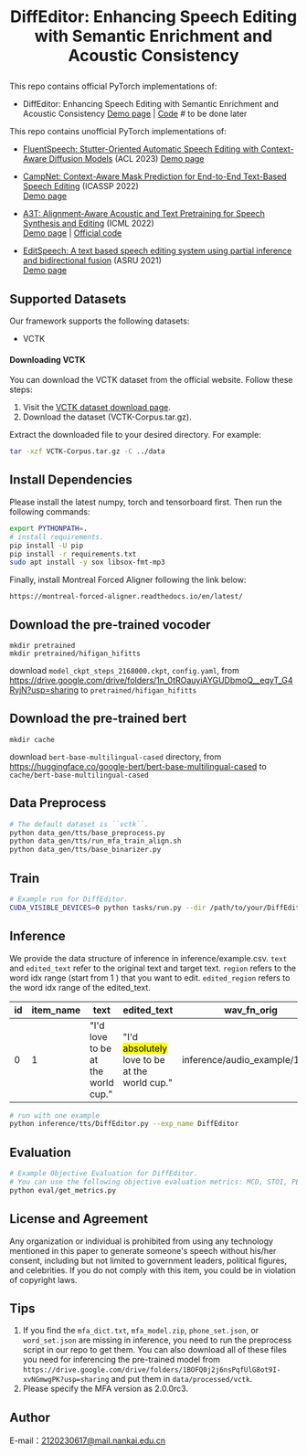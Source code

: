 
<h1 align="center">
<p> DiffEditor: Enhancing Speech Editing with Semantic Enrichment and Acoustic Consistency </p>
</h1>





This repo contains official PyTorch implementations of:

- DiffEditor: Enhancing Speech Editing with Semantic Enrichment and Acoustic Consistency
[Demo page](https://nku-hlt.github.io/DiffEditor/) | [Code](https://github.com/NKU-HLT/DiffEditor) # to be done later
<!-- <p align="center">
    <br>
    <img src="assets/spec_denoiser.gif" width="400" height="180"/>
    <br>
</p> -->
This repo contains unofficial PyTorch implementations of:

- [FluentSpeech: Stutter-Oriented Automatic Speech Editing with Context-Aware Diffusion Models](https://github.com/Zain-Jiang/Speech-Editing-Toolkit) (ACL 2023) 
  [Demo page](https://speechai-demo.github.io/FluentSpeech/)

- [CampNet: Context-Aware Mask Prediction for End-to-End Text-Based Speech Editing](https://arxiv.org/pdf/2202.09950) (ICASSP 2022)  
[Demo page](https://hairuo55.github.io/CampNet)
- [A3T: Alignment-Aware Acoustic and Text Pretraining for Speech Synthesis and Editing](https://proceedings.mlr.press/v162/bai22d/bai22d.pdf) (ICML 2022)  
[Demo page](https://educated-toothpaste-462.notion.site/Demo-b0edd300e6004c508744c6259369a468) | [Official code](https://github.com/richardbaihe/a3t)
- [EditSpeech: A text based speech editing system using partial inference and bidirectional fusion](https://arxiv.org/pdf/2107.01554) (ASRU 2021)  
[Demo page](https://daxintan-cuhk.github.io/EditSpeech/)



## Supported Datasets
Our framework supports the following datasets:

- VCTK

#### Downloading VCTK

You can download the VCTK dataset from the official website. Follow these steps:

1. Visit the [VCTK dataset download page](https://datashare.ed.ac.uk/handle/10283/2651).
4. Download the dataset (VCTK-Corpus.tar.gz).

Extract the downloaded file to your desired directory. For example:

```bash
tar -xzf VCTK-Corpus.tar.gz -C ../data
```

## Install Dependencies
Please install the latest numpy, torch and tensorboard first. Then run the following commands:
```bash
export PYTHONPATH=.
# install requirements.
pip install -U pip
pip install -r requirements.txt
sudo apt install -y sox libsox-fmt-mp3
```
Finally, install Montreal Forced Aligner following the link below:

`https://montreal-forced-aligner.readthedocs.io/en/latest/`

## Download the pre-trained vocoder
```
mkdir pretrained
mkdir pretrained/hifigan_hifitts
```
download `model_ckpt_steps_2168000.ckpt`, `config.yaml`, from https://drive.google.com/drive/folders/1n_0tROauyiAYGUDbmoQ__eqyT_G4RvjN?usp=sharing to `pretrained/hifigan_hifitts`


## Download the pre-trained bert
```
mkdir cache
```

<!-- https://huggingface.co/google-bert/bert-base-multilingual-cased -->
download `bert-base-multilingual-cased` directory, from https://huggingface.co/google-bert/bert-base-multilingual-cased to `cache/bert-base-multilingual-cased`

## Data Preprocess
```bash
# The default dataset is ``vctk``.
python data_gen/tts/base_preprocess.py
python data_gen/tts/run_mfa_train_align.sh
python data_gen/tts/base_binarizer.py
```

## Train
```bash
# Example run for DiffEditor.
CUDA_VISIBLE_DEVICES=0 python tasks/run.py --dir /path/to/your/DiffEditor --config egs/DiffEditor.yaml --exp_name DiffEditor --reset
```


## Inference
We provide the data structure of inference in inference/example.csv. `text` and `edited_text` refer to the original text and target text. `region` refers to the word idx range (start from 1 ) that you want to edit. `edited_region` refers to the word idx range of the edited_text.

|  id   | item_name  | text | edited_text| wav_fn_orig | edited_region| region|
| -- | -- | -- | -- | -- | -- | -- |
|  0  | 1  | "I'd love to be at the world cup." | "I'd <mark>absolutely</mark> love to be at the world cup." | inference/audio_example/1.wav | [1,3] | [1,2] |

```bash
# run with one example
python inference/tts/DiffEditor.py --exp_name DiffEditor
```

## Evaluation

```bash
# Example Objective Evaluation for DiffEditor.
# You can use the following objective evaluation metrics: MCD, STOI, PESQ
python eval/get_metrics.py
```




## License and Agreement
Any organization or individual is prohibited from using any technology mentioned in this paper to generate someone's speech without his/her consent, including but not limited to government leaders, political figures, and celebrities. If you do not comply with this item, you could be in violation of copyright laws.


## Tips
1. If you find the ``mfa_dict.txt``, ``mfa_model.zip``, ``phone_set.json``, or ``word_set.json`` are missing in inference, you need to run the preprocess script in our repo to get them. You can also download all of these files you need for inferencing the pre-trained model from
``https://drive.google.com/drive/folders/1BOFQ0j2j6nsPqfUlG8ot9I-xvNGmwgPK?usp=sharing`` and put them in ``data/processed/vctk``. 
2. Please specify the MFA version as 2.0.0rc3.




<!-- ## Citing
To cite this repository:
```bibtex
@article{liu2023fluenteditor,
  title={FluentEditor: Text-based Speech Editing by Considering Acoustic and Prosody Consistency},
  author={Liu, Rui and Xi, Jiatian and Jiang, Ziyue and Li, Haizhou},
  journal={Proc. InterSpeech2024},
  year={2024}
}

``` -->

## Author

E-mail：2120230617@mail.nankai.edu.cn
